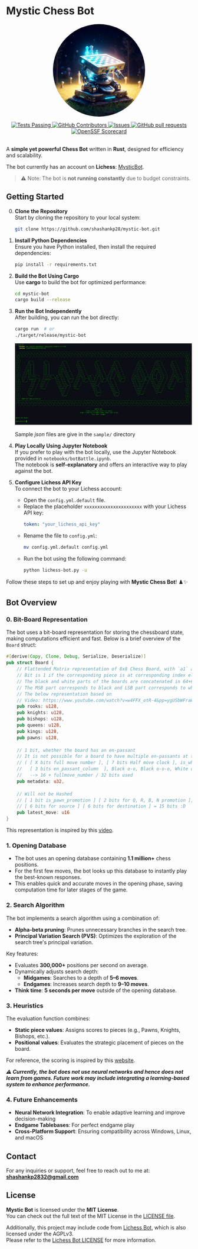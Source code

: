 # Mystic Chess Bot

<p align="center">
 <img style="border-radius: 50%" width="250px" src="./sample/MetaAIGen.jpg" align="center" alt="Mystic bot (Generated By MetaAI)" />
</p>
  <p align="center">
    <a href="https://github.com/shashankp28/mystic-bot/actions">
      <img alt="Tests Passing" src="https://github.com/shashankp28/mystic-bot/actions/workflows/rust.yml/badge.svg" />
    </a>
    <a href="https://github.com/shashankp28/mystic-bot/graphs/contributors">
      <img alt="GitHub Contributors" src="https://img.shields.io/github/contributors/shashankp28/mystic-bot" />
    </a>
    <a href="https://github.com/shashankp28/mystic-bot/issues">
      <img alt="Issues" src="https://img.shields.io/github/issues/shashankp28/mystic-bot?color=0088ff" />
    </a>
    <a href="https://github.com/shashankp28/mystic-bot/pulls">
      <img alt="GitHub pull requests" src="https://img.shields.io/github/issues-pr/shashankp28/mystic-bot?color=0088ff" />
    </a>
    <a href="https://securityscorecards.dev/viewer/?uri=github.com/shashankp28/mystic-bot">
      <img alt="OpenSSF Scorecard" src="https://api.securityscorecards.dev/projects/github.com/shashankp28/mystic-bot/badge" />
    </a>
    <br />
    <br />
  </p>
</p>

A **simple yet powerful Chess Bot** written in **Rust**, designed for efficiency and scalability.

The bot currently has an account on **Lichess**: [MysticBot](https://lichess.org/@/MysticBot).  
> ⚠️ Note: The bot is **not running constantly** due to budget constraints.
## Getting Started
0. **Clone the Repository**  
   Start by cloning the repository to your local system:  
   ```bash  
   git clone https://github.com/shashankp28/mystic-bot.git  
   ```

1. **Install Python Dependencies**  
   Ensure you have Python installed, then install the required dependencies:  
   ```bash  
   pip install -r requirements.txt  
   ```

2. **Build the Bot Using Cargo**  
   Use **cargo** to build the bot for optimized performance:  
   ```bash  
   cd mystic-bot  
   cargo build --release  
   ```

3. **Run the Bot Independently**  
   After building, you can run the bot directly:  
   ```bash  
   cargo run  # or  
   ./target/release/mystic-bot  
   ```
   ![Bot Running Example](./sample/bot.png)
   
   Sample *json* files are give in the `sample/` directory

5. **Play Locally Using Jupyter Notebook**  
   If you prefer to play with the bot locally, use the Jupyter Notebook provided in `notebooks/botBattle.ipynb`.  
   The notebook is **self-explanatory** and offers an interactive way to play against the bot.

6. **Configure Lichess API Key**  
   To connect the bot to your Lichess account:  
   - Open the `config.yml.default` file.  
   - Replace the placeholder `xxxxxxxxxxxxxxxxxxxxxx` with your Lichess API key:  
     ```yml  
     token: "your_lichess_api_key"  
     ```  
   - Rename the file to `config.yml`:  
     ```bash  
     mv config.yml.default config.yml  
     ```  
   - Run the bot using the following command:  
     ```bash  
     python lichess-bot.py -u  
     ```

Follow these steps to set up and enjoy playing with **Mystic Chess Bot**! ♟️✨

## Bot Overview

### 0. Bit-Board Representation
The bot uses a bit-board representation for storing the chessboard state, making computations efficient and fast. Below is a brief overview of the `Board` struct:

```rust
#[derive(Copy, Clone, Debug, Serialize, Deserialize)]
pub struct Board {
    // Flattended Matrix representation of 8x8 Chess Board, with `a1` at the Top-Left
    // Bit is 1 if the corresponding piece is at corresponding index else 0
    // The black and white parts of the boards are concatenated in 64+64 = 128 bits
    // The MSB part corresponds to black and LSB part corresponds to white
    // The below representation based on
    // Video: https://www.youtube.com/watch?v=w4FFX_otR-4&pp=ygUSbWFraW5nIGEgY2hlc3MgYm90
    pub rooks: u128,
    pub knights: u128,
    pub bishops: u128,
    pub queens: u128,
    pub kings: u128,
    pub pawns: u128,

    // 1 bit, whether the board has an en-passant
    // It is not possible for a board to have multiple en-passants at the same time!
    // ( [ X bits full move number ], [ 7 bits Half move clock ], is_white_move, en_passant_warn,
    //   [ 3 bits en_passant_column  ], Black o-o, Black o-o-o, White o-o, White o-o-o )
    //   --> 16 + fullmove_number / 32 bits used
    pub metadata: u32,

    // Will not be Hashed
    // [ 1 bit is_pawn_promotion ] [ 2 bits for Q, R, B, N promotion ],
    // [ 6 bits for source ] [ 6 bits for destination ] = 15 bits :D
    pub latest_move: u16
}
```
This representation is inspired by this [video](https://www.youtube.com/watch?v=w4FFX_otR-4&pp=ygUSbWFraW5nIGEgY2hlc3MgYm90).

### 1. Opening Database
- The bot uses an opening database containing **1.1 million+** chess positions.
- For the first few moves, the bot looks up this database to instantly play the best-known responses.
- This enables quick and accurate moves in the opening phase, saving computation time for later stages of the game.

### 2. Search Algorithm
The bot implements a search algorithm using a combination of:

- **Alpha-beta pruning**: Prunes unnecessary branches in the search tree.
- **Principal Variation Search (PVS)**: Optimizes the exploration of the search tree's principal variation.

Key features:

- Evaluates **300,000+** positions per second on average.
- Dynamically adjusts search depth:
  - **Midgames**: Searches to a depth of **5–6 moves**.
  - **Endgames**: Increases search depth to **9–10 moves**.
- **Think time**: **5 seconds per move** outside of the opening database.

### 3. Heuristics
The evaluation function combines:
- **Static piece values**: Assigns scores to pieces (e.g., Pawns, Knights, Bishops, etc.).
- **Positional values**: Evaluates the strategic placement of pieces on the board.

For reference, the scoring is inspired by this [website](https://www.chessprogramming.org/Piece-Square_Tables).

***⚠️ Currently, the bot does not use neural networks and hence does not learn from games. Future work may include integrating a learning-based system to enhance performance.***

### 4. Future Enhancements

- **Neural Network Integration**: To enable adaptive learning and improve decision-making
- **Endgame Tablebases**: For perfect endgame play
- **Cross-Platform Support**: Ensuring compatibility across Windows, Linux, and macOS

## Contact

For any inquiries or support, feel free to reach out to me at: **shashankp2832@gmail.com**  

## License

**Mystic Bot** is licensed under the **MIT License**.  
You can check out the full text of the MIT License in the [LICENSE file](https://github.com/shashankp28/mystic-bot/blob/main/LICENSE).  

Additionally, this project may include code from [Lichess Bot](https://github.com/lichess-bot-devs/lichess-bot), which is also licensed under the AGPLv3.  
Please refer to the [Lichess Bot LICENSE](https://github.com/lichess-bot-devs/lichess-bot/blob/master/LICENSE) for more information.
